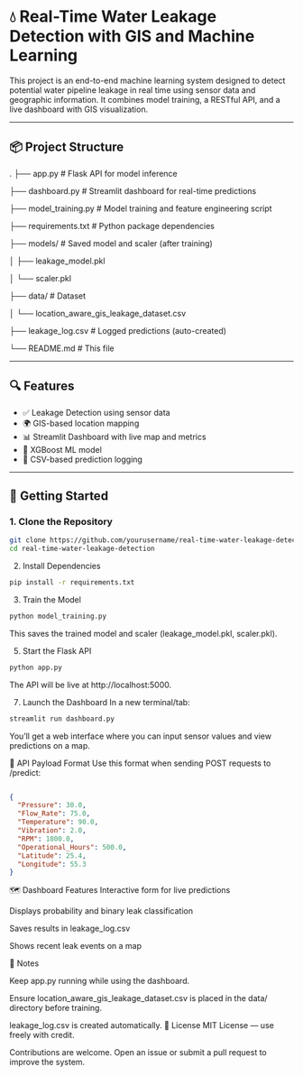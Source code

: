 # 💧 Real-Time Water Leakage Detection with GIS and Machine Learning

This project is an end-to-end machine learning system designed to detect potential water pipeline leakage in real time using sensor data and geographic information. It combines model training, a RESTful API, and a live dashboard with GIS visualization.

---

## 📦 Project Structure

.
├── app.py # Flask API for model inference

├── dashboard.py # Streamlit dashboard for real-time predictions

├── model_training.py # Model training and feature engineering script

├── requirements.txt # Python package dependencies

├── models/ # Saved model and scaler (after training)

│ ├── leakage_model.pkl

│ └── scaler.pkl

├── data/ # Dataset

│ └── location_aware_gis_leakage_dataset.csv

├── leakage_log.csv # Logged predictions (auto-created)

└── README.md # This file

---

## 🔍 Features

- ✅ Leakage Detection using sensor data
- 🌍 GIS-based location mapping
- 📊 Streamlit Dashboard with live map and metrics
- 🧠 XGBoost ML model
- 🧾 CSV-based prediction logging

---

## 🚀 Getting Started

### 1. Clone the Repository

```bash
git clone https://github.com/yourusername/real-time-water-leakage-detection.git
cd real-time-water-leakage-detection
```
2. Install Dependencies
```bash
pip install -r requirements.txt
```
3. Train the Model
```bash
python model_training.py
```
This saves the trained model and scaler (leakage_model.pkl, scaler.pkl).

5. Start the Flask API
```bash
python app.py
```
The API will be live at http://localhost:5000.

7. Launch the Dashboard
In a new terminal/tab:

```bash
streamlit run dashboard.py
```
You’ll get a web interface where you can input sensor values and view predictions on a map.

📡 API Payload Format
Use this format when sending POST requests to /predict:
```json

{
  "Pressure": 30.0,
  "Flow_Rate": 75.0,
  "Temperature": 90.0,
  "Vibration": 2.0,
  "RPM": 1800.0,
  "Operational_Hours": 500.0,
  "Latitude": 25.4,
  "Longitude": 55.3
}
```
🗺️ Dashboard Features
Interactive form for live predictions

Displays probability and binary leak classification

Saves results in leakage_log.csv

Shows recent leak events on a map

📌 Notes

Keep app.py running while using the dashboard.

Ensure location_aware_gis_leakage_dataset.csv is placed in the data/ directory before training.

leakage_log.csv is created automatically.
🧾 License
MIT License — use freely with credit.

Contributions are welcome. Open an issue or submit a pull request to improve the system.
